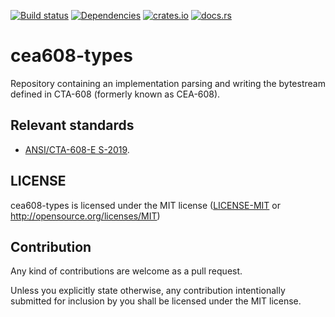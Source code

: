 [![Build status](https://github.com/ystreet/cea608-types/workflows/Build/badge.svg?branch=main)](https://github.com/ystreet/cea608-types/actions)
[![Dependencies](https://deps.rs/repo/github/ystreet/cea608-types/status.svg)](https://deps.rs/repo/github/ystreet/cea608-types)
[![crates.io](https://img.shields.io/crates/v/cea608-types.svg)](https://crates.io/crates/cea608-types)
[![docs.rs](https://docs.rs/cea608-types/badge.svg)](https://docs.rs/cea608-types)

# cea608-types

Repository containing an implementation parsing and writing the bytestream
defined in CTA-608 (formerly known as CEA-608).

## Relevant standards

 - [ANSI/CTA-608-E S-2019](https://shop.cta.tech/products/line-21-data-services).

## LICENSE

cea608-types is licensed under the MIT license ([LICENSE-MIT](LICENSE-MIT) or http://opensource.org/licenses/MIT)

## Contribution

Any kind of contributions are welcome as a pull request.

Unless you explicitly state otherwise, any contribution intentionally submitted
for inclusion by you shall be licensed under the MIT license.
